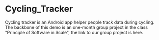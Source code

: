 # Cycling_Tracker

Cycling tracker is an Android app helper people track data during cycling. The backbone of this demo is an one-month group project in the class "Principle of Software in Scale", the link to our group project is here.

